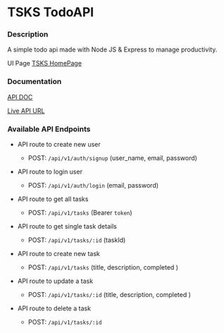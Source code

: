 # TSKS TodoAPI

### Description

A simple todo api made with Node JS & Express to manage productivity.

UI Page
[TSKS HomePage](https://tskstask.netlify.app/)

### Documentation

[API DOC](https://documenter.getpostman.com/view/5506562/Uz59PfWV)

[Live API URL](https://taskmep.herokuapp.com/)

### Available API Endpoints

- API route to create new user

  - POST: `/api/v1/auth/signup` (user_name, email, password)

- API route to login user

  - POST: `/api/v1/auth/login` (email, password)

- API route to get all tasks

  - POST: `/api/v1/tasks` (Bearer `token`)

- API route to get single task details

  - POST: `/api/v1/tasks/:id` (taskId)

- API route to create new task

  - POST: `/api/v1/tasks` (title, description, completed )

- API route to update a task

  - POST: `/api/v1/tasks/:id` (title, description, completed )

- API route to delete a task

  - POST: `/api/v1/tasks/:id`
